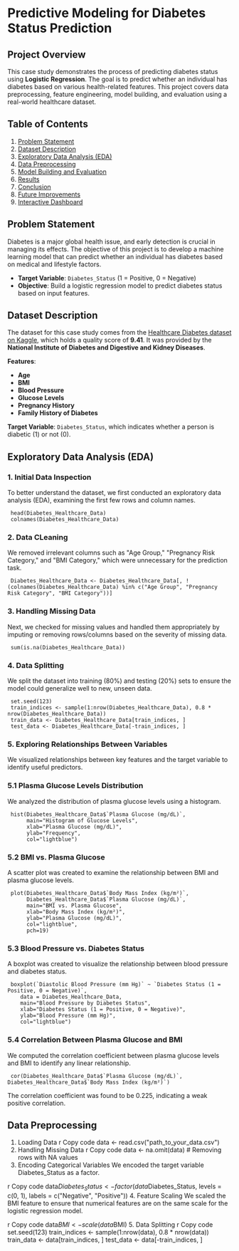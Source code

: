 # Predictive Modeling for Diabetes Status Prediction

## Project Overview

This case study demonstrates the process of predicting diabetes status using **Logistic Regression**. The goal is to predict whether an individual has diabetes based on various health-related features. This project covers data preprocessing, feature engineering, model building, and evaluation using a real-world healthcare dataset.

## Table of Contents

1. [Problem Statement](#problem-statement)
2. [Dataset Description](#dataset-description)
3. [Exploratory Data Analysis (EDA)](#exploratory-data-analysis-eda)
4. [Data Preprocessing](#data-preprocessing)
5. [Model Building and Evaluation](#model-building-and-evaluation)
6. [Results](#results)
7. [Conclusion](#conclusion)
8. [Future Improvements](#future-improvements)
9. [Interactive Dashboard](#interactive-dashboard)

## Problem Statement

Diabetes is a major global health issue, and early detection is crucial in managing its effects. The objective of this project is to develop a machine learning model that can predict whether an individual has diabetes based on medical and lifestyle factors.

- **Target Variable**: `Diabetes_Status` (1 = Positive, 0 = Negative)
- **Objective**: Build a logistic regression model to predict diabetes status based on input features.

## Dataset Description

The dataset for this case study comes from the [Healthcare Diabetes dataset on Kaggle](https://www.kaggle.com/datasets/nanditapore/healthcare-diabetes), which holds a quality score of **9.41**. It was provided by the **National Institute of Diabetes and Digestive and Kidney Diseases**.

**Features**:
- **Age**
- **BMI**
- **Blood Pressure**
- **Glucose Levels**
- **Pregnancy History**
- **Family History of Diabetes**

**Target Variable**: `Diabetes_Status`, which indicates whether a person is diabetic (1) or not (0).

## Exploratory Data Analysis (EDA)

### 1. Initial Data Inspection

To better understand the dataset, we first conducted an exploratory data analysis (EDA), examining the first few rows and column names.

     head(Diabetes_Healthcare_Data)
     colnames(Diabetes_Healthcare_Data)

### 2. Data CLeaning

We removed irrelevant columns such as "Age Group," "Pregnancy Risk Category," and "BMI Category," which were unnecessary for the prediction task.

     Diabetes_Healthcare_Data <- Diabetes_Healthcare_Data[, !(colnames(Diabetes_Healthcare_Data) %in% c("Age Group", "Pregnancy Risk Category", "BMI Category"))]

### 3. Handling Missing Data
Next, we checked for missing values and handled them appropriately by imputing or removing rows/columns based on the severity of missing data.

     sum(is.na(Diabetes_Healthcare_Data))


### 4. Data Splitting
We split the dataset into training (80%) and testing (20%) sets to ensure the model could generalize well to new, unseen data.

     set.seed(123)
     train_indices <- sample(1:nrow(Diabetes_Healthcare_Data), 0.8 * nrow(Diabetes_Healthcare_Data))
     train_data <- Diabetes_Healthcare_Data[train_indices, ]
     test_data <- Diabetes_Healthcare_Data[-train_indices, ]

### 5. Exploring Relationships Between Variables
We visualized relationships between key features and the target variable to identify useful predictors.

### 5.1 Plasma Glucose Levels Distribution
We analyzed the distribution of plasma glucose levels using a histogram.

     hist(Diabetes_Healthcare_Data$`Plasma Glucose (mg/dL)`, 
          main="Histogram of Glucose Levels", 
          xlab="Plasma Glucose (mg/dL)", 
          ylab="Frequency", 
          col="lightblue")
          
### 5.2 BMI vs. Plasma Glucose
A scatter plot was created to examine the relationship between BMI and plasma glucose levels.

     plot(Diabetes_Healthcare_Data$`Body Mass Index (kg/m²)`, 
          Diabetes_Healthcare_Data$`Plasma Glucose (mg/dL)`, 
          main="BMI vs. Plasma Glucose", 
          xlab="Body Mass Index (kg/m²)", 
          ylab="Plasma Glucose (mg/dL)", 
          col="lightblue", 
          pch=19)
### 5.3 Blood Pressure vs. Diabetes Status
A boxplot was created to visualize the relationship between blood pressure and diabetes status.

     boxplot(`Diastolic Blood Pressure (mm Hg)` ~ `Diabetes Status (1 = Positive, 0 = Negative)`, 
        data = Diabetes_Healthcare_Data, 
        main="Blood Pressure by Diabetes Status", 
        xlab="Diabetes Status (1 = Positive, 0 = Negative)", 
        ylab="Blood Pressure (mm Hg)", 
        col="lightblue")
        
### 5.4 Correlation Between Plasma Glucose and BMI
We computed the correlation coefficient between plasma glucose levels and BMI to identify any linear relationship.

     cor(Diabetes_Healthcare_Data$`Plasma Glucose (mg/dL)`, 
    Diabetes_Healthcare_Data$`Body Mass Index (kg/m²)`)

The correlation coefficient was found to be 0.225, indicating a weak positive correlation.


## Data Preprocessing
1. Loading Data
r
Copy code
data <- read.csv("path_to_your_data.csv")
2. Handling Missing Data
r
Copy code
data <- na.omit(data)  # Removing rows with NA values
3. Encoding Categorical Variables
We encoded the target variable Diabetes_Status as a factor.

r
Copy code
data$Diabetes_Status <- factor(data$Diabetes_Status, levels = c(0, 1), labels = c("Negative", "Positive"))
4. Feature Scaling
We scaled the BMI feature to ensure that numerical features are on the same scale for the logistic regression model.

r
Copy code
data$BMI <- scale(data$BMI)
5. Data Splitting
r
Copy code
set.seed(123)
train_indices <- sample(1:nrow(data), 0.8 * nrow(data))
train_data <- data[train_indices, ]
test_data <- data[-train_indices, ]





